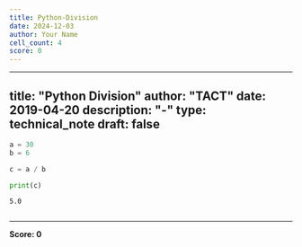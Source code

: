 ```yaml
---
title: Python-Division
date: 2024-12-03
author: Your Name
cell_count: 4
score: 0
---
```


---
title: "Python Division"
author: "TACT"
date: 2019-04-20
description: "-"
type: technical_note
draft: false
---

```python
a = 30
b = 6

c = a / b
```


```python
print(c)
```

    5.0



```python

```


---
**Score: 0**